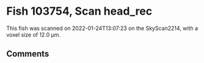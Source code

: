 # Fish 103754, Scan head_rec

This fish was scanned on 2022-01-24T13:07:23 on the SkyScan2214, with a voxel size of 12.0 μm.

## Comments